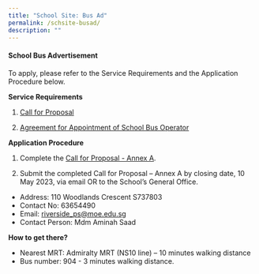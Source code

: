 ```yaml
---
title: "School Site: Bus Ad"
permalink: /schsite-busad/
description: ""
---
```

#### School Bus Advertisement

To apply, please refer to the Service Requirements and the Application Procedure below.

**Service Requirements**
1.	[Call for Proposal](/files/Test%20file.pdf)
 
2.	[Agreement for Appointment of School Bus Operator](/files/Test%20file.pdf)

**Application Procedure**

1. Complete the [ Call for Proposal - Annex A](/files/Test%20file.pdf).
  	
2. Submit the completed Call for Proposal – Annex A by closing date, 10 May 2023, via email OR to the School’s General Office.

* Address: 110 Woodlands Crescent S737803
* Contact No: 63654490 
* Email: riverside_ps@moe.edu.sg
* Contact Person: Mdm Aminah Saad


**How to get there?**
* Nearest MRT: Admiralty MRT (NS10 line) – 10 minutes walking distance
* Bus number: 904 - 3 minutes walking distance. 
